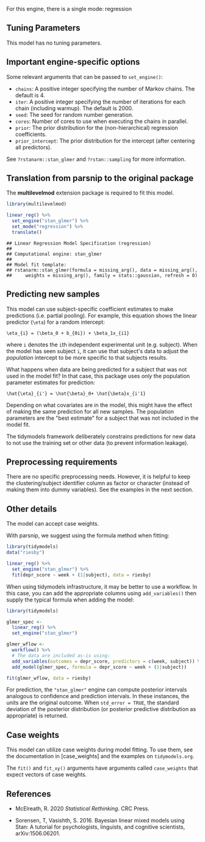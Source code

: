 


For this engine, there is a single mode: regression

## Tuning Parameters

This model has no tuning parameters.

## Important engine-specific options

Some relevant arguments that can be passed to `set_engine()`: 

 * `chains`: A positive integer specifying the number of Markov chains. The default is 4.
 * `iter`: A positive integer specifying the number of iterations for each chain (including warmup). The default is 2000.
 * `seed`: The seed for random number generation. 
 * `cores`: Number of cores to use when executing the chains in parallel.
 * `prior`: The prior distribution for the (non-hierarchical) regression coefficients. 
 * `prior_intercept`: The prior distribution for the intercept (after centering all predictors). 
 
See `?rstanarm::stan_glmer` and `?rstan::sampling` for more information.

## Translation from parsnip to the original package

The **multilevelmod** extension package is required to fit this model.


``` r
library(multilevelmod)

linear_reg() %>% 
  set_engine("stan_glmer") %>% 
  set_mode("regression") %>% 
  translate()
```

```
## Linear Regression Model Specification (regression)
## 
## Computational engine: stan_glmer 
## 
## Model fit template:
## rstanarm::stan_glmer(formula = missing_arg(), data = missing_arg(), 
##     weights = missing_arg(), family = stats::gaussian, refresh = 0)
```


## Predicting new samples

This model can use subject-specific coefficient estimates to make predictions (i.e. partial pooling). For example, this equation shows the linear predictor (`\eta`) for a random intercept: 

```
\eta_{i} = (\beta_0 + b_{0i}) + \beta_1x_{i1}
```

where `i` denotes the `i`th independent experimental unit (e.g. subject). When the model has seen subject `i`, it can use that subject's data to adjust the _population_ intercept to be more specific to that subjects results. 

What happens when data are being predicted for a subject that was not used in the model fit? In that case, this package uses _only_ the population parameter estimates for prediction: 

```
\hat{\eta}_{i'} = \hat{\beta}_0+ \hat{\beta}x_{i'1}
```

Depending on what covariates are in the model, this might have the effect of making the same prediction for all new samples. The population parameters are the "best estimate" for a subject that was not included in the model fit.  

The tidymodels framework deliberately constrains predictions for new data to not use the training set or other data (to prevent information leakage). 


## Preprocessing requirements

There are no specific preprocessing needs. However, it is helpful to keep the clustering/subject identifier column as factor or character (instead of making them into dummy variables). See the examples in the next section. 

## Other details

The model can accept case weights. 

With parsnip, we suggest using the formula method when fitting: 

```r
library(tidymodels)
data("riesby")

linear_reg() %>% 
  set_engine("stan_glmer") %>% 
  fit(depr_score ~ week + (1|subject), data = riesby)
```

When using tidymodels infrastructure, it may be better to use a workflow. In this case, you can add the appropriate columns using `add_variables()` then supply the typical formula when adding the model: 

```r
library(tidymodels)

glmer_spec <- 
  linear_reg() %>% 
  set_engine("stan_glmer")

glmer_wflow <- 
  workflow() %>% 
  # The data are included as-is using:
  add_variables(outcomes = depr_score, predictors = c(week, subject)) %>% 
  add_model(glmer_spec, formula = depr_score ~ week + (1|subject))

fit(glmer_wflow, data = riesby)
```

For prediction, the `"stan_glmer"` engine can compute posterior intervals analogous to confidence and prediction intervals. In  these instances, the units are the original outcome. When  `std_error = TRUE`, the standard deviation of the posterior  distribution (or posterior predictive distribution as  appropriate) is returned.

## Case weights


This model can utilize case weights during model fitting. To use them, see the documentation in [case_weights] and the examples on `tidymodels.org`. 

The `fit()` and `fit_xy()` arguments have arguments called `case_weights` that expect vectors of case weights. 

## References

 - McElreath, R. 2020 _Statistical Rethinking_. CRC Press.

 - Sorensen, T, Vasishth, S. 2016. Bayesian linear mixed models using Stan: A tutorial for psychologists, linguists, and cognitive scientists, 	arXiv:1506.06201.
